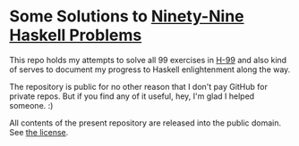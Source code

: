 # Some Solutions to [Ninety-Nine Haskell Problems][1]

This repo holds my attempts to solve all 99 exercises in [H-99][1]
and also kind of serves to document my progress to Haskell enlightenment
along the way.

The repository is public for no other reason that I don't pay GitHub
for private repos. But if you find any of it useful, hey, I'm glad I helped
someone. :)

All contents of the present repository are released into the public domain.
See [the license][2].

[1]: https://wiki.haskell.org/99_questions
[2]: UNLICENSE
